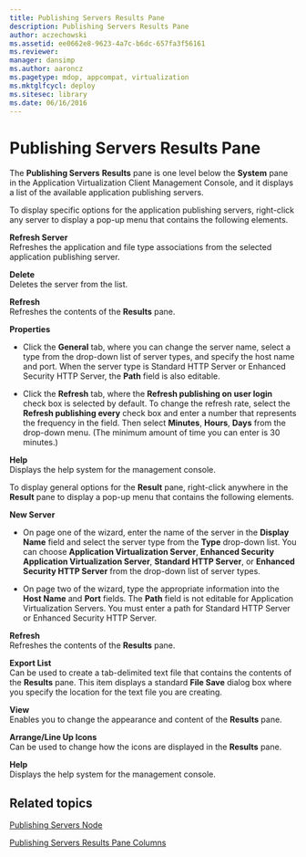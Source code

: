 ```yaml
---
title: Publishing Servers Results Pane
description: Publishing Servers Results Pane
author: aczechowski
ms.assetid: ee0662e8-9623-4a7c-b6dc-657fa3f56161
ms.reviewer: 
manager: dansimp
ms.author: aaroncz
ms.pagetype: mdop, appcompat, virtualization
ms.mktglfcycl: deploy
ms.sitesec: library
ms.date: 06/16/2016
---
```



# Publishing Servers Results Pane


The **Publishing Servers** **Results** pane is one level below the **System** pane in the Application Virtualization Client Management Console, and it displays a list of the available application publishing servers.

To display specific options for the application publishing servers, right-click any server to display a pop-up menu that contains the following elements.

<a href="" id="refresh-server"></a>**Refresh Server**  
Refreshes the application and file type associations from the selected application publishing server.

<a href="" id="delete"></a>**Delete**  
Deletes the server from the list.

<a href="" id="refresh"></a>**Refresh**  
Refreshes the contents of the **Results** pane.

<a href="" id="properties"></a>**Properties**  
-   Click the **General** tab, where you can change the server name, select a type from the drop-down list of server types, and specify the host name and port. When the server type is Standard HTTP Server or Enhanced Security HTTP Server, the **Path** field is also editable.

-   Click the **Refresh** tab, where the **Refresh publishing on user login** check box is selected by default. To change the refresh rate, select the **Refresh publishing every** check box and enter a number that represents the frequency in the field. Then select **Minutes**, **Hours**, **Days** from the drop-down menu. (The minimum amount of time you can enter is 30 minutes.)

<a href="" id="help"></a>**Help**  
Displays the help system for the management console.

To display general options for the **Result** pane, right-click anywhere in the **Result** pane to display a pop-up menu that contains the following elements.

<a href="" id="new-server"></a>**New Server**  
-   On page one of the wizard, enter the name of the server in the **Display Name** field and select the server type from the **Type** drop-down list. You can choose **Application Virtualization Server**, **Enhanced Security Application Virtualization Server**, **Standard HTTP Server**, or **Enhanced Security HTTP Server** from the drop-down list of server types.

-   On page two of the wizard, type the appropriate information into the **Host Name** and **Port** fields. The **Path** field is not editable for Application Virtualization Servers. You must enter a path for Standard HTTP Server or Enhanced Security HTTP Server.

<a href="" id="refresh"></a>**Refresh**  
Refreshes the contents of the **Results** pane.

<a href="" id="export-list"></a>**Export List**  
Can be used to create a tab-delimited text file that contains the contents of the **Results** pane. This item displays a standard **File Save** dialog box where you specify the location for the text file you are creating.

<a href="" id="view"></a>**View**  
Enables you to change the appearance and content of the **Results** pane.

<a href="" id="arrange-line-up-icons"></a>**Arrange/Line Up Icons**  
Can be used to change how the icons are displayed in the **Results** pane.

<a href="" id="help"></a>**Help**  
Displays the help system for the management console.

## Related topics


[Publishing Servers Node](publishing-servers-node.md)

[Publishing Servers Results Pane Columns](publishing-servers-results-pane-columns.md)

 

 





